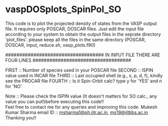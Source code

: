 # vaspDOSplots_SpinPol_SO
This code is to plot the projected density of states from the VASP output file. It requires only POSCAR, DOSCAR files. Just edit the input file according to your system to obtain the output files in the seprate directory 'plot_files'.  please keep all the files in the same directory (POSCAR, DOSCAR, input, reduce.sh, vasp_plots.f90) 


################################### IN INPUT FILE THERE ARE FOUR LINES ################################### 


FIRST :: Number of species used in your POSCAR file 
SECOND :: ISPIN value used in INCAR file
THIRD :: Last occupied shell (e.g., s, p, d, f), kindly see the PROCAR file 
FOURTH :: Is it Spin-Orbit calc? type y for 'YES' and n for 'NO'


Note :: Please check the ISPIN value (It doesn't matters for SO calc., any value you can put!)before executing this code!!  
Feel free to contact me for any queries and improving this code. 
Mukesh Kumar Sharma email ID :: msharma1@ph.iitr.ac.in, ms19@iitbbs.ac.in  Thanking you!!
